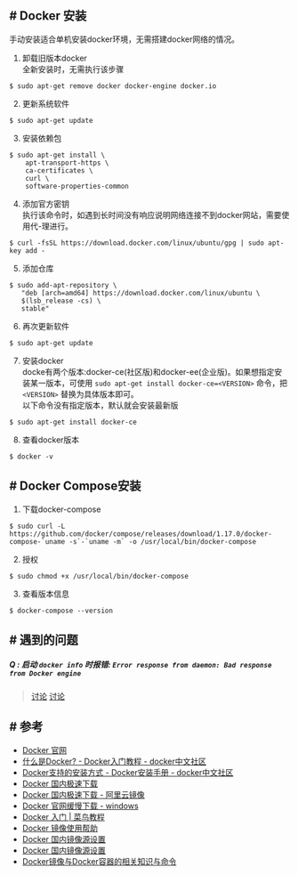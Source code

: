 

## \# Docker 安装

手动安装适合单机安装docker环境，无需搭建docker网络的情况。

1. 卸载旧版本docker  
全新安装时，无需执行该步骤  
```shell
$ sudo apt-get remove docker docker-engine docker.io
```

2. 更新系统软件  
```shell
$ sudo apt-get update
```

3. 安装依赖包  
```shell
$ sudo apt-get install \
    apt-transport-https \
    ca-certificates \
    curl \
    software-properties-common
```

4. 添加官方密钥    
执行该命令时，如遇到长时间没有响应说明网络连接不到docker网站，需要使用代-理进行。
```shell
$ curl -fsSL https://download.docker.com/linux/ubuntu/gpg | sudo apt-key add -
```

5. 添加仓库  
```shell
$ sudo add-apt-repository \
   "deb [arch=amd64] https://download.docker.com/linux/ubuntu \
   $(lsb_release -cs) \
   stable"
```

6. 再次更新软件   
```shell
$ sudo apt-get update
```

7. 安装docker  
docke有两个版本:docker-ce(社区版)和docker-ee(企业版)。如果想指定安装某一版本，可使用 `sudo apt-get install docker-ce=<VERSION>` 命令，把 `<VERSION>` 替换为具体版本即可。  
以下命令没有指定版本，默认就会安装最新版
```shell
$ sudo apt-get install docker-ce
```

8. 查看docker版本  
```shell
$ docker -v
```

## \# Docker Compose安装
1. 下载docker-compose  
```shell
$ sudo curl -L https://github.com/docker/compose/releases/download/1.17.0/docker-compose-`uname -s`-`uname -m` -o /usr/local/bin/docker-compose
```

2. 授权  
```shell
$ sudo chmod +x /usr/local/bin/docker-compose
```

3. 查看版本信息    
```shell
$ docker-compose --version
```


## \# 遇到的问题

##### Q : 启动 `docker info` 时报错: `Error response from daemon: Bad response from Docker engine`
> [讨论](https://developer.aliyun.com/article/636667)
> [讨论](https://github.com/docker/for-win/issues/1028)

## \# 参考

- [Docker 官网](https://www.docker.com/)
- [什么是Docker? - Docker入门教程 - docker中文社区](https://www.docker.org.cn/book/docker/what-is-docker-16.html)
- [Docker支持的安装方式 - Docker安装手册 - docker中文社区](https://www.docker.org.cn/book/install/supported-platform-17.html)
- [Docker 国内极速下载](http://get.daocloud.io/#install-docker-for-mac-windows)
- [Docker 国内极速下载 - 阿里云镜像](https://cr.console.aliyun.com/cn-hangzhou/new)
- [Docker 官网缓慢下载 - windows](https://docs.docker.com/docker-for-windows/install/)
- [Docker 入门 | 菜鸟教程](https://www.runoob.com/docker/ubuntu-docker-install.html)
- [Docker 镜像使用帮助](https://lug.ustc.edu.cn/wiki/mirrors/help/docker/)
- [Docker 国内镜像源设置](https://juejin.im/post/6844904111582740493)
- [Docker 国内镜像源设置](https://www.jianshu.com/p/405fe33b9032)
- [Docker镜像与Docker容器的相关知识与命令](http://www.heartthinkdo.com/?p=1652#31)



